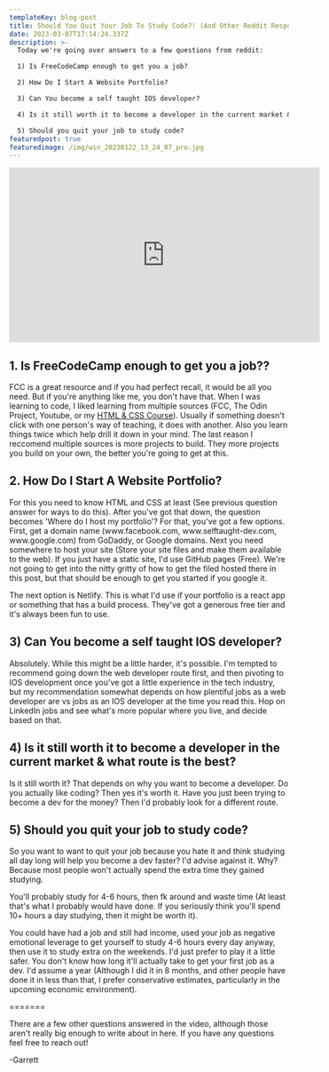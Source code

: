 ```yaml
---
templateKey: blog-post
title: Should You Quit Your Job To Study Code?! (And Other Reddit Responses)
date: 2023-03-07T17:14:24.337Z
description: >-
  Today we're going over answers to a few questions from reddit:

  1) Is FreeCodeCamp enough to get you a job?

  2) How Do I Start A Website Portfolio?

  3) Can You become a self taught IOS developer?

  4) Is it still worth it to become a developer in the current market & what route is the best? 

  5) Should you quit your job to study code? 
featuredpost: true
featuredimage: /img/win_20230122_13_24_07_pro.jpg
---
```

<iframe width="560" height="315" src="https://www.youtube.com/embed/aiqIw-l0YZw" title="YouTube video player" frameborder="0" allow="accelerometer; autoplay; clipboard-write; encrypted-media; gyroscope; picture-in-picture; web-share" allowfullscreen></iframe>

<h2>1. Is FreeCodeCamp enough to get you a job??  </h2>
F﻿CC is a great resource and if you had perfect recall, it would be all you need. But if you're anything like me, you don't have that. When I was learning to code, I liked learning from multiple sources (FCC, The Odin Project, Youtube, or my <a href="https://courses.selftaught-dev.com/"> HTML & CSS Course</a>). Usually if something doesn't click with one person's way of teaching, it does with another. Also you learn things twice which help drill it down in your mind. The last reason I reccomend multiple sources is more projects to build. They more projects you build on your own, the better you're going to get at this.

<h2>2. How Do I Start A Website Portfolio?</h2>
F﻿or this you need to know HTML and CSS at least (See previous question answer for ways to do this). After you've got that down, the question becomes 'Where do I host my portfolio'? For that, you've got a few options.
 ﻿
First, get a domain name (www.facebook.com, www.selftaught-dev.com, www.google.com) from GoDaddy, or Google domains. Next you need somewhere to host your site (Store your site files and make them available to the web). If you just have a static site, I'd use GitHub pages (Free). We're not going to get into the nitty gritty of how to get the filed hosted there in this post, but that should be enough to get you started if you google it.  

T﻿he next option is Netlify. This is what I'd use if your portfolio is a react app or something that has a build process. They've got a generous free tier and it's always been fun to use. 

<h2>3) Can You become a self taught IOS developer?</h2>
Absolutely. While this might be a little harder, it's possible. I'm tempted to recommend going down the web developer route first, and then pivoting to IOS development once you've got a little experience in the tech industry, but my recommendation somewhat depends on how plentiful jobs as a web developer are vs jobs as an IOS developer at the time you read this. Hop on LinkedIn jobs and see what's more popular where you live, and decide based on that.

<h2>4) Is it still worth it to become a developer in the current market & what route is the best? </h2>
I﻿s it still worth it? That depends on why you want to become a developer. Do you actually like coding? Then yes it's worth it. Have you just been trying to become a dev for the money? Then I'd probably look for a different route. 

<h2>5) Should you quit your job to study code? </h2>
So you want to want to quit your job because you hate it and think studying all day long will help you become a dev faster? I'd advise against it. Why? Because most people won't actually spend the extra time they gained studying. 

You'll probably study for 4-6 hours, then fk around and waste time (At least that's what I probably would have done. If you seriously think you'll spend 10+ hours a day studying, then it might be worth it). 

You could have had a job and still had income, used your job as negative emotional leverage to get yourself to study 4-6 hours every day anyway, then use it to study extra on the weekends. I'd just prefer to play it a little safer. You don't know how long it'll actually take to get your first job as a dev. I'd assume a year (Although I did it in 8 months, and other people have done it in less than that, I prefer conservative estimates, particularly in the upcoming economic environment).

=﻿======

T﻿here are a few other questions answered in the video, although those aren't really big enough to write about in here. If you have any questions feel free to reach out!

-﻿Garrett 

